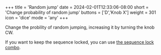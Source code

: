 +++
title = 'Random jump'
date = 2024-02-01T12:33:06-08:00
short = 'Change probability of random jump'
buttons = ['D','Knob X']
weight = 301
icon = 'dice'
mode = 'any'
+++


Change the probility of random jumping, increasing it by turning the knob CW.

If you want to keep the sequence locked, you can use [the sequence lock combo](/#sequence-lock).